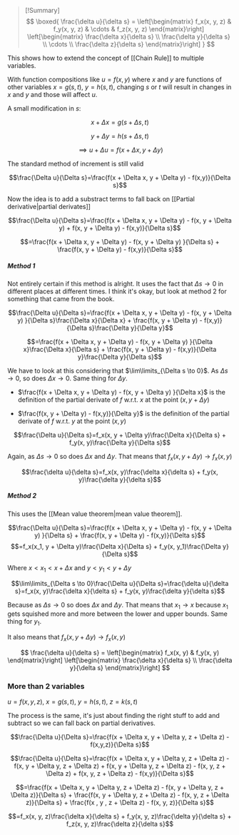 
> [!Summary]
> $$
> \boxed{
> \frac{\delta u}{\delta s} =
> \left[\begin{matrix} 
> f_x(x, y, z) & f_y(x, y, z) & \cdots & f_z(x, y, z)
> \end{matrix}\right] 
> \left[\begin{matrix} 
> \frac{\delta x}{\delta s} \\ 
> \frac{\delta y}{\delta s} \\
> \cdots \\
> \frac{\delta z}{\delta s}
> \end{matrix}\right] 
> }
> $$

This shows how to extend the concept of [[Chain Rule]] to multiple variables.

With function compositions like $u=f(x,y)$ where $x$ and $y$ are functions of other variables $x=g(s,t)$, $y=h(s,t)$, changing $s$ or $t$ will result in changes in $x$ and $y$ and those will affect $u$.

A small modification in $s$:

$$x + \Delta x = g(s + \Delta s, t)$$

$$y + \Delta y = h(s + \Delta s, t)$$

$$\implies u + \Delta u = f(x + \Delta x, y + \Delta y)$$

The standard method of increment is still valid

$$\frac{\Delta u}{\Delta s}=\frac{f(x + \Delta x, y + \Delta y) - f(x,y)}{\Delta s}$$

Now the idea is to add a substract terms to fall back on [[Partial derivative|partial derivates]]

$$\frac{\Delta u}{\Delta s}=\frac{f(x + \Delta x, y + \Delta y) - f(x, y + \Delta y) + f(x, y + \Delta y) - f(x,y)}{\Delta s}$$

$$=\frac{f(x + \Delta x, y + \Delta y) - f(x, y + \Delta y) }{\Delta s} + \frac{f(x, y + \Delta y) - f(x,y)}{\Delta s}$$





##### Method 1

Not entirely certain if this method is alright. It uses the fact that $\Delta s \to 0$ in different places at different times. I think it's okay, but look at method 2 for something that came from the book.

$$\frac{\Delta u}{\Delta s}=\frac{f(x + \Delta x, y + \Delta y) - f(x, y + \Delta y) }{\Delta s}\frac{\Delta x}{\Delta x} + \frac{f(x, y + \Delta y) - f(x,y)}{\Delta s}\frac{\Delta y}{\Delta y}$$

$$=\frac{f(x + \Delta x, y + \Delta y) - f(x, y + \Delta y) }{\Delta x}\frac{\Delta x}{\Delta s} + \frac{f(x, y + \Delta y) - f(x,y)}{\Delta y}\frac{\Delta y}{\Delta s}$$

We have to look at this considering that $\lim\limits_{\Delta s \to 0}$. As $\Delta s \to 0$, so does $\Delta x \to 0$. Same thing for $\Delta y$.

- $\frac{f(x + \Delta x, y + \Delta y) - f(x, y + \Delta y) }{\Delta x}$ is the definition of the partial derivate of $f$ w.r.t. $x$ at the point $(x, y + \Delta y)$

- $\frac{f(x, y + \Delta y) - f(x,y)}{\Delta y}$ is the definition of the partial derivate of $f$ w.r.t. $y$ at the point $(x, y)$

$$\frac{\Delta u}{\Delta s}=f_x(x, y + \Delta y)\frac{\Delta x}{\Delta s} + f_y(x, y)\frac{\Delta y}{\Delta s}$$

Again, as $\Delta s \to 0$ so does $\Delta x$ and $\Delta y$. That means that $f_x(x, y + \Delta y) \to f_x(x, y)$

$$\frac{\delta u}{\delta s}=f_x(x, y)\frac{\delta x}{\delta s} + f_y(x, y)\frac{\delta y}{\delta s}$$

##### Method 2

This uses the [[Mean value theorem|mean value theorem]].

$$\frac{\Delta u}{\Delta s}=\frac{f(x + \Delta x, y + \Delta y) - f(x, y + \Delta y) }{\Delta s} + \frac{f(x, y + \Delta y) - f(x,y)}{\Delta s}$$
$$=f_x(x_1, y + \Delta y)\frac{\Delta x}{\Delta s} + f_y(x, y_1)\frac{\Delta y}{\Delta s}$$

Where $x<x_1<x+\Delta x$ and  $y<y_1<y+\Delta y$ 

$$\lim\limits_{\Delta s \to 0}\frac{\Delta u}{\Delta s}=\frac{\delta u}{\delta s}=f_x(x, y)\frac{\delta x}{\delta s} + f_y(x, y)\frac{\delta y}{\delta s}$$

Because as $\Delta s \to 0$ so does $\Delta x$ and $\Delta y$. That means that $x_1 \to x$ because $x_1$ gets squished more and more between the lower and upper bounds. Same thing for $y_1$.

It also means that $f_x(x, y + \Delta y) \to f_x(x, y)$

$$
\frac{\delta u}{\delta s} =
\left[\begin{matrix} 
f_x(x, y) & f_y(x, y)
\end{matrix}\right] 
\left[\begin{matrix} 
\frac{\delta x}{\delta s} \\ \frac{\delta y}{\delta s}
\end{matrix}\right] 
$$

### More than 2 variables


$u=f(x,y,z)$, $x=g(s,t)$, $y=h(s,t)$, $z=k(s,t)$

The process is the same, it's just about finding the right stuff to add and subtract so we can fall back on partial derivatives.

$$\frac{\Delta u}{\Delta s}=\frac{f(x + \Delta x, y + \Delta y, z + \Delta z) - f(x,y,z)}{\Delta s}$$

$$\frac{\Delta u}{\Delta s}=\frac{f(x + \Delta x, y + \Delta y, z + \Delta z) - f(x, y + \Delta y, z + \Delta z) + f(x, y + \Delta y, z + \Delta z) - f(x, y, z + \Delta z) + f(x, y, z + \Delta z) - f(x,y)}{\Delta s}$$

$$=\frac{f(x + \Delta x, y + \Delta y, z + \Delta z) - f(x, y + \Delta y, z + \Delta z)}{\Delta s} + \frac{f(x, y + \Delta y, z + \Delta z) - f(x, y, z + \Delta z)}{\Delta s} + \frac{f(x , y , z + \Delta z) - f(x, y, z)}{\Delta s}$$

$$=f_x(x, y, z)\frac{\delta x}{\delta s} + f_y(x, y, z)\frac{\delta y}{\delta s} + f_z(x, y, z)\frac{\delta z}{\delta s}$$